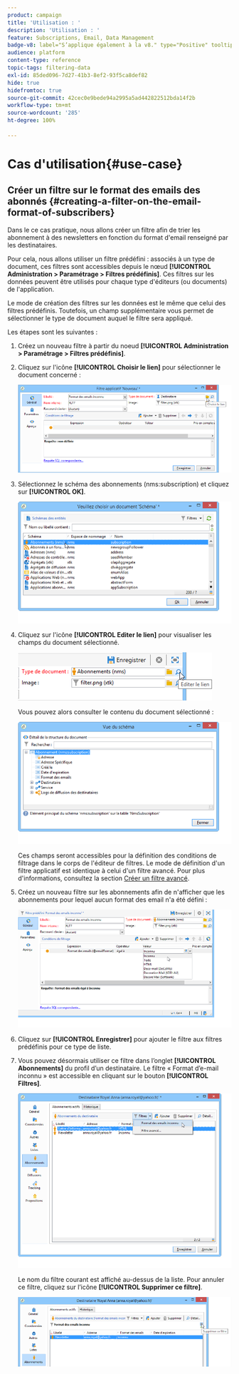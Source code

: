 ```yaml
---
product: campaign
title: 'Utilisation : '
description: 'Utilisation : '
feature: Subscriptions, Email, Data Management
badge-v8: label="S’applique également à la v8." type="Positive" tooltip="S’applique également à Campaign v8."
audience: platform
content-type: reference
topic-tags: filtering-data
exl-id: 85ded096-7d27-41b3-8ef2-93f5ca8def82
hide: true
hidefromtoc: true
source-git-commit: 42cec0e9bede94a2995a5ad442822512bda14f2b
workflow-type: tm+mt
source-wordcount: '285'
ht-degree: 100%

---
```


# Cas d&#39;utilisation{#use-case}



## Créer un filtre sur le format des emails des abonnés {#creating-a-filter-on-the-email-format-of-subscribers}

Dans le ce cas pratique, nous allons créer un filtre afin de trier les abonnement à des newsletters en fonction du format d&#39;email renseigné par les destinataires.

Pour cela, nous allons utiliser un filtre prédéfini : associés à un type de document, ces filtres sont accessibles depuis le nœud **[!UICONTROL Administration > Paramétrage > Filtres prédéfinis]**. Ces filtres sur les données peuvent être utilisés pour chaque type d&#39;éditeurs (ou documents) de l&#39;application.

Le mode de création des filtres sur les données est le même que celui des filtres prédéfinis. Toutefois, un champ supplémentaire vous permet de sélectionner le type de document auquel le filtre sera appliqué.

Les étapes sont les suivantes :

1. Créez un nouveau filtre à partir du noeud **[!UICONTROL Administration > Paramétrage > Filtres prédéfinis]**.
1. Cliquez sur l&#39;icône **[!UICONTROL Choisir le lien]** pour sélectionner le document concerné :

   ![](assets/s_ncs_user_filter_choose_schema.png)

1. Sélectionnez le schéma des abonnements (nms:subscription) et cliquez sur **[!UICONTROL OK]**.

   ![](assets/s_ncs_user_filter_select_schema.png)

1. Cliquez sur l&#39;icône **[!UICONTROL Editer le lien]** pour visualiser les champs du document sélectionné.

   ![](assets/s_ncs_user_filter_edit_schema.png)

   Vous pouvez alors consulter le contenu du document sélectionné :

   ![](assets/s_ncs_user_filter_view_schema.png)

   Ces champs seront accessibles pour la définition des conditions de filtrage dans le corps de l&#39;éditeur de filtres. Le mode de définition d&#39;un filtre applicatif est identique à celui d&#39;un filtre avancé. Pour plus d&#39;informations, consultez la section [Créer un filtre avancé](../../platform/using/creating-filters.md#creating-an-advanced-filter).

1. Créez un nouveau filtre sur les abonnements afin de n&#39;afficher que les abonnements pour lequel aucun format des email n&#39;a été défini :

   ![](assets/s_ncs_user_filter_parameters.png)

1. Cliquez sur **[!UICONTROL Enregistrer]** pour ajouter le filtre aux filtres prédéfinis pour ce type de liste.
1. Vous pouvez désormais utiliser ce filtre dans l’onglet **[!UICONTROL Abonnements]** du profil d’un destinataire. Le filtre « Format d’e-mail inconnu » est accessible en cliquant sur le bouton **[!UICONTROL Filtres]**.

   ![](assets/s_ncs_user_filter_on_events.png)

   Le nom du filtre courant est affiché au-dessus de la liste. Pour annuler ce filtre, cliquez sur l’icône **[!UICONTROL Supprimer ce filtre]**.

   ![](assets/s_ncs_user_filter_on_subscriptions.png)
